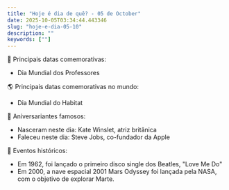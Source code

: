 ```yaml
---
title: "Hoje é dia de quê? - 05 de October"
date: 2025-10-05T03:34:44.443346
slug: "hoje-e-dia-05-10"
description: ""
keywords: [""]
---
```


🎉 Principais datas comemorativas:

- Dia Mundial dos Professores

🌎 Principais datas comemorativas no mundo:
- Dia Mundial do Habitat

🎂 Aniversariantes famosos:
- Nasceram neste dia: Kate Winslet, atriz britânica
- Faleceu neste dia: Steve Jobs, co-fundador da Apple

📜 Eventos históricos:
- Em 1962, foi lançado o primeiro disco single dos Beatles, "Love Me Do"
- Em 2000, a nave espacial 2001 Mars Odyssey foi lançada pela NASA, com o objetivo de explorar Marte.